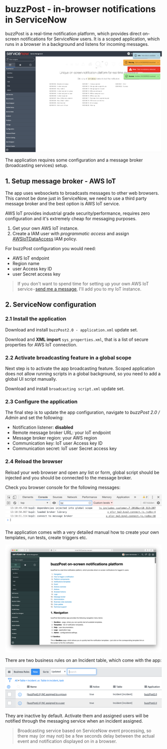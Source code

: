 # buzzPost - in-browser notifications in ServiceNow

buzzPost is a real-time notification platform, which provides direct on-screen notifications for ServiceNow users. It is a scoped application, which runs in a browser in a background and listens for incoming messages.

![img](/img/bzp2_sandbox.png)

The application requires some configuration and a message broker (broadcasting services) setup.

## 1. Setup message broker - AWS IoT

The app uses websockets to broadcasts messages to other web browsers. This cannot be done just in ServiceNow, we need to use a third party message broker and the best option is AWS IoT service.

AWS IoT provides industrial grade security/performance, requires zero configuration and it's extremely cheap for messaging purposes.

 1. Get your own AWS IoT instance.
 2. Create a IAM user with *programmatic access* and assign [AWSIoTDataAccess](https://docs.aws.amazon.com/iot/latest/developerguide/iam-policies.html) IAM policy.

For buzzPost configuration you would need:

- AWS IoT endpoint
- Region name
- user Access key ID
- user Secret access key

>If you don't want to spend time for setting up your own AWS IoT service - [send me a message](mailto:support@elinsoftware.com), I'll add you to my IoT instance.

## 2. ServiceNow configuration

### 2.1 Install the application

Download and install `buzzPost2.0 - application.xml` update set.

Download and **XML import** `sys_properties.xml`, that is a list of secure properties for AWS IoT connection.

### 2.2 Activate broadcasting feature in a global scope

Next step is to activate the app broadcasting feature. Scoped application does not allow running scripts in a global background, so you need to add a global UI script manually.

Download and install `broadcasting script.xml` update set.

### 2.3 Configure the application

The final step is to update the app configuration, navigate to *buzzPost 2.0 / Admin* and set the following:

- Notification listener: **disabled**
- Remote message broker URL: your IoT endpoint
- Message broker region: your AWS region
- Communication key: IoT user Access key ID
- Communication secret: IoT user Secret access key

### 2.4 Reload the browser

Reload your web browser and open any list or form, global script should be injected and you should be connected to the message broker.

Check you browser console for the following messages:

![img](/img/console.png)

The application comes with a very detailed manual how to create your own templates, run tests, create triggers etc.

![img](/img/help.png)

There are two business rules on an Incident table, which come with the app:

![img](/img/br.png)

They are inactive by default. Activate them and assigned users will be notified through the messaging service when an incident assigned.

>Broadcasting service based on ServiceNow event processing, so there may (or may not) be a few seconds delay between the actual event and notification displayed on in a browser.

